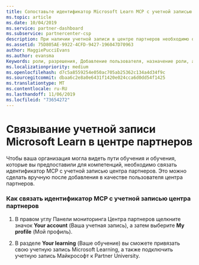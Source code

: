 ```yaml
---
title: Сопоставьте идентификатор Microsoft Learn MCP с учетной записью центра партнеров | Центр партнеров
ms.topic: article
ms.date: 10/04/2019
ms.service: partner-dashboard
ms.subservice: partnercenter-csp
description: При наличии учетной записи в центре партнеров необходимо обновить профиль, связав идентификатор MCP.
ms.assetid: 75D805AE-9922-4CFD-9427-196047D70963
author: MaggiePucciEvans
ms.author: evansma
Keywords: роли, разрешения, Добавление пользователя, назначение роли, администратор, агент, идентификатор MCP, Microsoft Learn
ms.localizationpriority: medium
ms.openlocfilehash: d7c5a8559254e050ac705ab25362c134a4d34f9c
ms.sourcegitcommit: dbaa6c2e8a0e6431f1420e024cca6d0dd54f1425
ms.translationtype: MT
ms.contentlocale: ru-RU
ms.lasthandoff: 11/06/2019
ms.locfileid: "73654272"
---
```

# <a name="associate-your-microsoft-learn-account-in-partner-center"></a>Связывание учетной записи Microsoft Learn в центре партнеров

Чтобы ваша организация могла видеть пути обучения и обучения, которые вы предпоставили для компетенций, необходимо связать идентификатор MCP с учетной записью центра партнеров. Это можно сделать вручную после добавления в качестве пользователя центра партнеров.

### <a name="how-to-associate-your-mcp-id-to-your-partner-center-account"></a>Как связать идентификатор MCP с учетной записью центра партнеров

1. В правом углу Панели мониторинга Центра партнеров щелкните значок **Your account** (Ваша учетная запись), а затем выберите **My profile** (Мой профиль).

2. В разделе **Your learning** (Ваше обучение) вы сможете привязать свою учетную запись Microsoft Learning, а также подключить учетную запись Майкрософт к Partner University.